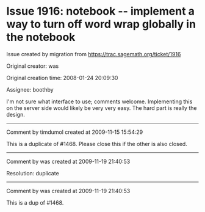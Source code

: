 # Issue 1916: notebook -- implement a way to turn off word wrap globally in the notebook

Issue created by migration from https://trac.sagemath.org/ticket/1916

Original creator: was

Original creation time: 2008-01-24 20:09:30

Assignee: boothby

I'm not sure what interface to use; comments welcome. Implementing this on the server side would likely be very very easy.  The hard part is really the design. 


---

Comment by timdumol created at 2009-11-15 15:54:29

This is a duplicate of #1468. Please close this if the other is also closed.


---

Comment by was created at 2009-11-19 21:40:53

Resolution: duplicate


---

Comment by was created at 2009-11-19 21:40:53

This is a dup of #1468.
